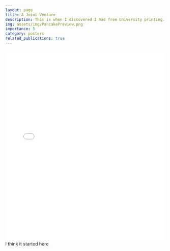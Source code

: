 ```yaml
---
layout: page
title: A Joint Venture
description: This is when I discovered I had free University printing.
img: assets/img/PancakePreview.png
importance: 5
category: posters
related_publications: true
---
```




<div class="row">
    <div class="col-sm mt-3 mt-md-0">
            <embed src="/assets/pdf/posters/Collaboratoin.pdf" type="application/pdf" width="100%" height="600px" />
    </div>
</div>
<div class="caption">
    I think it started here
</div>

